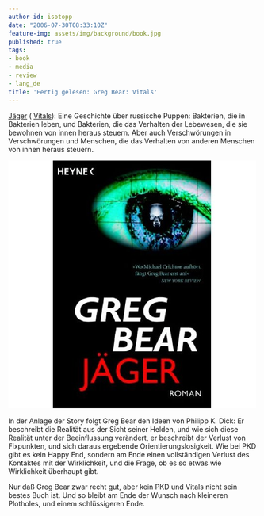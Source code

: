 ```yaml
---
author-id: isotopp
date: "2006-07-30T08:33:10Z"
feature-img: assets/img/background/book.jpg
published: true
tags:
- book
- media
- review
- lang_de
title: 'Fertig gelesen: Greg Bear: Vitals'
---
```

[Jäger](https://www.amazon.de/gp/product/3453521943) (
[Vitals](https://www.amazon.de/Vitals-English-Greg-Bear-ebook/dp/B003VIWI1C)): Eine Geschichte über russische Puppen: Bakterien, die in Bakterien leben, und Bakterien, die das Verhalten der Lebewesen, die sie bewohnen von innen heraus steuern. Aber auch Verschwörungen in Verschwörungen und Menschen, die das Verhalten von anderen Menschen von innen heraus steuern. 

[![](/uploads/2006/07/gregbear-jaeger.jpg)](https://www.amazon.de/Vitals-English-Greg-Bear-ebook/dp/B003VIWI1C)

In der Anlage der Story folgt Greg Bear den Ideen von Philipp K. Dick: Er beschreibt die Realität aus der Sicht seiner Helden, und wie sich diese Realität unter der Beeinflussung verändert, er beschreibt der Verlust von Fixpunkten, und sich daraus ergebende Orientierungslosigkeit. Wie bei PKD gibt es kein Happy End, sondern am Ende einen vollständigen Verlust des Kontaktes mit der Wirklichkeit, und die Frage, ob es so etwas wie Wirklichkeit überhaupt gibt.

Nur daß Greg Bear zwar recht gut, aber kein PKD und Vitals nicht sein bestes Buch ist. Und so bleibt am Ende der Wunsch nach kleineren Plotholes, und einem schlüssigeren Ende.
